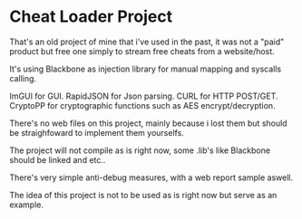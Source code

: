 # Cheat Loader Project
 
That's an old project of mine that i've used in the past, it was not a "paid" product but free one simply to stream free cheats from a website/host.

It's using Blackbone as injection library for manual mapping and syscalls calling.

ImGUI for GUI.
RapidJSON for Json parsing.
CURL for HTTP POST/GET.
CryptoPP for cryptographic functions such as AES encrypt/decryption.

There's no web files on this project, mainly because i lost them but should be straighfoward to implement them yourselfs.

The project will not compile as is right now, some .lib's like Blackbone should be linked and etc..

There's very simple anti-debug measures, with a web report sample aswell.

The idea of this project is not to be used as is right now but serve as an example.
